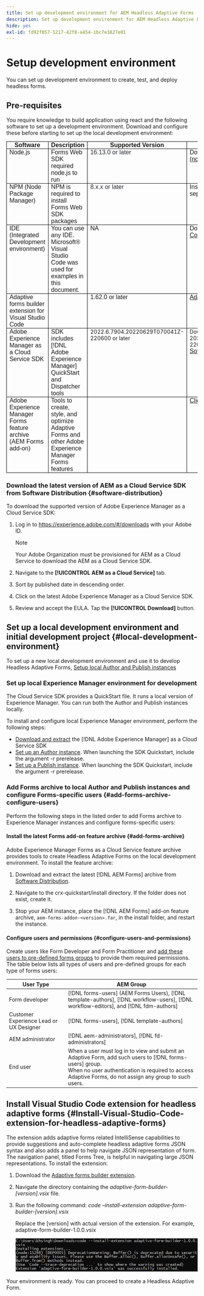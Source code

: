 ```yaml
---
title: Set up development environment for AEM Headless Adaptive Forms
description: Set up development environment for AEM Headless Adaptive Forms
hide: yes
exl-id: fd92f057-1217-42f8-a454-1bc7e3827e01
---
```

# Setup development environment

You can set up development environment to create, test, and deploy headless forms. <!-- After a Headless Adaptive Form or related assets are ready on the local development environment, you can deploy the Headless Adaptive Form application to your publishing environment. -->

## Pre-requisites

You require knowledge to build application using react and the following software to set up a development environment. Download and configure these before starting to set up the local development environment:

<table>
    <tbody>
        <tr>
            <td style="width: 99.3pt;border: 1pt solid windowtext;padding: 0in 5.4pt;vertical-align: top;">
                <p style='margin:0in;font-size:16px;font-family:"Adobe Clean",sans-serif;text-align:center;'><strong>Software</strong></p>
            </td>
            <td style="width: 156.05pt;border-color: windowtext windowtext windowtext currentcolor;border-style: solid solid solid none;border-width: 1pt 1pt 1pt medium;border-image: none 100% / 1 / 0 stretch;padding: 0in 5.4pt;vertical-align: top;">
                <p style='margin:0in;font-size:16px;font-family:"Adobe Clean",sans-serif;text-align:center;'><strong>Description</strong></p>
            </td>
            <td style="width: 131.35pt;border-color: windowtext windowtext windowtext currentcolor;border-style: solid solid solid none;border-width: 1pt 1pt 1pt medium;border-image: none 100% / 1 / 0 stretch;padding: 0in 5.4pt;vertical-align: top;">
                <p style='margin:0in;font-size:16px;font-family:"Adobe Clean",sans-serif;text-align:center;'><strong>Supported Version</strong></p>
            </td>
            <td style="width: 152.8pt;border-color: windowtext windowtext windowtext currentcolor;border-style: solid solid solid none;border-width: 1pt 1pt 1pt medium;border-image: none 100% / 1 / 0 stretch;padding: 0in 5.4pt;vertical-align: top;">
                <p style='margin:0in;font-size:16px;font-family:"Adobe Clean",sans-serif;text-align:center;'><strong>Download links</strong></p>
            </td>
        </tr>
        <tr>
            <td style="width: 99.3pt;border-color: currentcolor windowtext windowtext;border-style: none solid solid;border-width: medium 1pt 1pt;border-image: none 100% / 1 / 0 stretch;padding: 0in 5.4pt;vertical-align: top;">
                <p style='margin:0in;font-size:16px;font-family:"Adobe Clean",sans-serif;'>Node.js</p>
            </td>
            <td style="width: 156.05pt;border-color: currentcolor windowtext windowtext currentcolor;border-style: none solid solid none;border-width: medium 1pt 1pt medium;padding: 0in 5.4pt;vertical-align: top;">
                <p style='margin:0in;font-size:16px;font-family:"Adobe Clean",sans-serif;'>Forms Web SDK required node.js to run</p>
            </td>
            <td style="width: 131.35pt;border-color: currentcolor windowtext windowtext currentcolor;border-style: none solid solid none;border-width: medium 1pt 1pt medium;padding: 0in 5.4pt;vertical-align: top;">
                <p style='margin:0in;font-size:16px;font-family:"Adobe Clean",sans-serif;'><span style="color:#24292F;background:white;">16.13.0 or later</span></p>
            </td>
            <td style="width: 152.8pt;border-color: currentcolor windowtext windowtext currentcolor;border-style: none solid solid none;border-width: medium 1pt 1pt medium;padding: 0in 5.4pt;vertical-align: top;">
                <p style='margin:0in;font-size:16px;font-family:"Adobe Clean",sans-serif;'>Download from <a href="https://nodejs.org/en/">Node.js (nodejs.org)</a></p>
            </td>
        </tr>
        <tr>
            <td style="width: 99.3pt;border-color: currentcolor windowtext windowtext;border-style: none solid solid;border-width: medium 1pt 1pt;border-image: none 100% / 1 / 0 stretch;padding: 0in 5.4pt;vertical-align: top;">
                <p style='margin:0in;font-size:16px;font-family:"Adobe Clean",sans-serif;'>NPM (Node Package Manager)</p>
            </td>
            <td style="width: 156.05pt;border-color: currentcolor windowtext windowtext currentcolor;border-style: none solid solid none;border-width: medium 1pt 1pt medium;padding: 0in 5.4pt;vertical-align: top;">
                <p style='margin:0in;font-size:16px;font-family:"Adobe Clean",sans-serif;'>NPM is required to install Forms Web SDK packages</p>
            </td>
            <td style="width: 131.35pt;border-color: currentcolor windowtext windowtext currentcolor;border-style: none solid solid none;border-width: medium 1pt 1pt medium;padding: 0in 5.4pt;vertical-align: top;">
                <p style='margin:0in;font-size:16px;font-family:"Adobe Clean",sans-serif;'><span style="color:#24292F;background:white;">8.x.x or later</span></p>
            </td>
            <td style="width: 152.8pt;border-color: currentcolor windowtext windowtext currentcolor;border-style: none solid solid none;border-width: medium 1pt 1pt medium;padding: 0in 5.4pt;vertical-align: top;">
                <p style='margin:0in;font-size:16px;font-family:"Adobe Clean",sans-serif;'>Installed along Node.js. No separate installation is required<span style="color:blue;text-decoration:underline;">.</span></p>
            </td>
        </tr>
        <tr>
            <td style="width: 99.3pt;border-color: currentcolor windowtext windowtext;border-style: none solid solid;border-width: medium 1pt 1pt;border-image: none 100% / 1 / 0 stretch;padding: 0in 5.4pt;vertical-align: top;">
                <p style='margin:0in;font-size:16px;font-family:"Adobe Clean",sans-serif;'>IDE (Integrated Development environment)</p>
            </td>
            <td style="width: 156.05pt;border-color: currentcolor windowtext windowtext currentcolor;border-style: none solid solid none;border-width: medium 1pt 1pt medium;padding: 0in 5.4pt;vertical-align: top;">
                <p style='margin:0in;font-size:16px;font-family:"Adobe Clean",sans-serif;'>You can use any IDE. Microsoft® Visual Studio Code was used for examples in this document.</p>
            </td>
            <td style="width: 131.35pt;border-color: currentcolor windowtext windowtext currentcolor;border-style: none solid solid none;border-width: medium 1pt 1pt medium;padding: 0in 5.4pt;vertical-align: top;">
                <p style='margin:0in;font-size:16px;font-family:"Adobe Clean",sans-serif;'>NA</p>
            </td>
            <td style="width: 152.8pt;border-color: currentcolor windowtext windowtext currentcolor;border-style: none solid solid none;border-width: medium 1pt 1pt medium;padding: 0in 5.4pt;vertical-align: top;">
                <p style='margin:0in;font-size:16px;font-family:"Adobe Clean",sans-serif;'>Download from <a href="https://code.visualstudio.com/">Visual Studio Code</a> website</p>
            </td>
        </tr>
        <tr>
            <td style="width: 99.3pt;border-color: currentcolor windowtext windowtext;border-style: none solid solid;border-width: medium 1pt 1pt;border-image: none 100% / 1 / 0 stretch;padding: 0in 5.4pt;vertical-align: top;">
                <p style='margin:0in;font-size:16px;font-family:"Adobe Clean",sans-serif;'>Adaptive forms builder extension for Visual Studio Code</p>
            </td>
            <td style="width: 156.05pt;border-color: currentcolor windowtext windowtext currentcolor;border-style: none solid solid none;border-width: medium 1pt 1pt medium;padding: 0in 5.4pt;vertical-align: top;">
                <p style='margin:0in;font-size:16px;font-family:"Adobe Clean",sans-serif;'>&nbsp;</p>
            </td>
            <td style="width: 131.35pt;border-color: currentcolor windowtext windowtext currentcolor;border-style: none solid solid none;border-width: medium 1pt 1pt medium;padding: 0in 5.4pt;vertical-align: top;">
                <p style='margin:0in;font-size:16px;font-family:"Adobe Clean",sans-serif;'>1.62.0 or later</p>
            </td>
            <td style="width: 152.8pt;border-color: currentcolor windowtext windowtext currentcolor;border-style: none solid solid none;border-width: medium 1pt 1pt medium;padding: 0in 5.4pt;vertical-align: top;">
                <p style='margin:0in;font-size:16px;font-family:"Adobe Clean",sans-serif;'><a href="/help/assets/adaptive-form-builder-0.11.0.vsix">Adaptive forms builder extension</a></p>
            </td>
        </tr>
                <tr>
            <td style="width: 99.3pt;border-color: currentcolor windowtext windowtext;border-style: none solid solid;border-width: medium 1pt 1pt;border-image: none 100% / 1 / 0 stretch;padding: 0in 5.4pt;vertical-align: top;">
                <p style='margin:0in;font-size:16px;font-family:"Adobe Clean",sans-serif;'>Adobe Experience Manager as a Cloud Service SDK</p>
            </td>
            <td style="width: 156.05pt;border-color: currentcolor windowtext windowtext currentcolor;border-style: none solid solid none;border-width: medium 1pt 1pt medium;padding: 0in 5.4pt;vertical-align: top;">
                <p style='margin:0in;font-size:16px;font-family:"Adobe Clean",sans-serif;'>SDK includes [!DNL Adobe Experience Manager] QuickStart and Dispatcher tools</p>
            </td>
            <td style="width: 131.35pt;border-color: currentcolor windowtext windowtext currentcolor;border-style: none solid solid none;border-width: medium 1pt 1pt medium;padding: 0in 5.4pt;vertical-align: top;"> 2022.6.7904.20220629T070041Z-220600   or later
                <p style='margin:0in;font-size:16px;font-family:"Adobe Clean",sans-serif;'></p>
            </td>
            <td style="width: 152.8pt;border-color: currentcolor windowtext windowtext currentcolor;border-style: none solid solid none;border-width: medium 1pt 1pt medium;padding: 0in 5.4pt;vertical-align: top;"> Download the SDK version 2022.6.7904.20220629T070041Z-220600 from <p style='margin:0in;font-size:16px;font-family:"Adobe Clean",sans-serif;'><a href="https://experience.adobe.com/#/downloads/content/software-distribution/en/aemcloud.html?package=%2Fcontent%2Fsoftware-distribution%2Fen%2Fdetails.html%2Fcontent%2Fdam%2Faemcloud%2Fpublic%2Faem-sdk-2022.6.7904.20220629T070041Z-220600.zip">Software Distribution</a></p>
            </td>
        </tr>
        <tr>
            <td style="width: 99.3pt;border-color: currentcolor windowtext windowtext;border-style: none solid solid;border-width: medium 1pt 1pt;border-image: none 100% / 1 / 0 stretch;padding: 0in 5.4pt;vertical-align: top;">
                <p style='margin:0in;font-size:16px;font-family:"Adobe Clean",sans-serif;'>Adobe Experience Manager Forms feature archive (AEM Forms add-on)</p>
            </td>
            <td style="width: 156.05pt;border-color: currentcolor windowtext windowtext currentcolor;border-style: none solid solid none;border-width: medium 1pt 1pt medium;padding: 0in 5.4pt;vertical-align: top;">
                <p style='margin:0in;font-size:16px;font-family:"Adobe Clean",sans-serif;'>Tools to create, style, and optimize Adaptive Forms and other Adobe Experience Manager Forms features</p>
            </td>
            <td style="width: 131.35pt;border-color: currentcolor windowtext windowtext currentcolor;border-style: none solid solid none;border-width: medium 1pt 1pt medium;padding: 0in 5.4pt;vertical-align: top;">
                <p style='margin:0in;font-size:16px;font-family:"Adobe Clean",sans-serif;'></p>
            </td>
            <td style="width: 152.8pt;border-color: currentcolor windowtext windowtext currentcolor;border-style: none solid solid none;border-width: medium 1pt 1pt medium;padding: 0in 5.4pt;vertical-align: top;">  <p style='margin:0in;font-size:16px;font-family:"Adobe Clean",sans-serif;'><a href="https://acrobat.adobe.com/link/track?uri=urn:aaid:scds:US:d8838501-0993-4926-be4f-e25a75987d83">Click  here</a> to download</p>
            </td>
        </tr>
    </tbody>
</table>

### Download the latest version of AEM as a Cloud Service SDK from Software Distribution {#software-distribution}

To download the supported version of Adobe Experience Manager as a Cloud Service SDK:

1. Log in to <https://experience.adobe.com/#/downloads> with your Adobe ID.

    >[!NOTE]
    >
    > Your Adobe Organization must be provisioned for AEM as a Cloud Service to download the AEM as a Cloud Service SDK.

1. Navigate to the **[!UICONTROL AEM as a Cloud Service]** tab.
1. Sort by published date in descending order.
1. Click on the latest Adobe Experience Manager as a Cloud Service SDK.
1. Review and accept the EULA. Tap the **[!UICONTROL Download]** button.

## Set up a local development environment and initial development project {#local-development-environment}

To set up a new local development environment and use it to develop Headless Adaptive Forms, [Setup local Author and Publish instances](#set-up-local-experience-manager-environment-for-development)

### Set up local Experience Manager environment for development

The Cloud Service SDK provides a QuickStart file. It runs a local version of Experience Manager. You can run both the Author and Publish instances locally.

<!-- While the QuickStart provides a local development experience, it does not have all features available in [!DNL Adobe Experience Manager] as a Cloud Service. So, always test your features and code with [!DNL Adobe Experience Manager] as a Cloud Service development environment before moving the features to stage or production. -->

To install and configure local Experience Manager environment, perform the following steps:

* [Download and extract](https://experience.adobe.com/#/downloads/content/software-distribution/en/aemcloud.html) the [!DNL Adobe Experience Manager] as a Cloud Service SDK
* [Set up an Author instance](https://experienceleague.adobe.com/docs/experience-manager-learn/cloud-service/local-development-environment-set-up/aem-runtime.html?lang=en#set-up-local-aem-author-service).  When launching the SDK Quickstart, include the argument -r prerelease.
* [Set up a Publish instance](https://experienceleague.adobe.com/docs/experience-manager-learn/cloud-service/local-development-environment-set-up/aem-runtime.html?lang=en#set-up-local-aem-publish-service). When launching the SDK Quickstart, include the argument -r prerelease.

### Add Forms archive to local Author and Publish instances and configure Forms-specific users {#add-forms-archive-configure-users}

Perform the following steps in the listed order to add Forms archive to Experience Manager instances and configure forms-specific users:

#### Install the latest Forms add-on feature archive {#add-forms-archive}

Adobe Experience Manager Forms as a Cloud Service feature archive provides tools to create Headless Adaptive Forms on the local development environment. To install the feature archive:

1. Download and extract the latest [!DNL AEM Forms] archive from [Software Distribution](https://acrobat.adobe.com/link/track?uri=urn:aaid:scds:US:d8838501-0993-4926-be4f-e25a75987d83).

1. Navigate to the crx-quickstart/install directory. If the folder does not exist, create it.

1. Stop your AEM instance, place the [!DNL AEM Forms] add-on feature archive, `aem-forms-addon-<version>.far`,  in the install folder, and restart the instance.

#### Configure users and permissions {#configure-users-and-permissions}

Create users like Form Developer and Form Practitioner and [add these users to pre-defined forms groups](https://experienceleague.adobe.com/docs/experience-manager-learn/cloud-service/accessing/aem-users-groups-and-permissions.html?lang=en#accessing) to provide them required permissions. The table below lists all types of users and pre-defined groups for each type of forms users:
  
| User Type | AEM Group |
|---|---|
| Form developer | [!DNL forms-users] (AEM Forms Users), [!DNL template-authors], [!DNL workflow-users], [!DNL workflow-editors], and [!DNL fdm-authors]  |
| Customer Experience Lead or UX Designer| [!DNL forms-users], [!DNL template-authors]|
| AEM administrator | [!DNL aem-administrators], [!DNL fd-administrators] |
| End user| When a user must log in to view and submit an Adaptive Form, add such users to [!DNL forms-users] group. </br> When no user authentication is required to access Adaptive Forms, do not assign any group to such users.|

## Install Visual Studio Code extension for headless adaptive forms {#Install-Visual-Studio-Code-extension-for-headless-adaptive-forms}

The extension adds adaptive forms related IntelliSense capabilities to provide suggestions and auto-complete headless adaptive forms JSON syntax and also adds a panel to help navigate JSON representation of form. The navigation panel, titled Forms Tree, is helpful in navigating large JSON representations. To install the extension:

1. Download the [Adaptive forms builder extension](/help/assets/adaptive-form-builder-0.11.0.vsix).

1. Navigate the directory containing the *adaptive-form-builder-[version].vsix* file.

1. Run the following command:
*code –install-extension adaptive-form-builder-[version].vsix*

    Replace the [version] with actual version of the extension. For example, adaptive-form-builder-1.0.0.vsix

    ![Installing extension](/help/assets/install-extension.png)
<!-- ## Create and setup a react app

Adaptive forms renderer component is a react based component. It requires a react app to run and render a headless adaptive form. To create and setup react app:

1. Open terminal in Visual Studio code and run the following command to create a react app and installs all related dependencies:

    ```shell
    npx create-react-app [react-app-name] --scripts-version 4.0.3 --template typescript
    ```

    Where [react-app-name] represents name of the project, script version is 4.0.3, and template of type typescript. For example, the following command creates a react app named *headless-forms-demo*.

    ```shell
    npx create-react-app headless-forms-demo --scripts-version 4.0.3 --template typescript
    ```

    It may take some time to create the react app and install all the dependencies. The command creates an empty react app with latest version of react and react-dom dependencies. It does not have any artifacts related to adaptive forms renderer component.

1. Adaptive forms renderer component is based on react spectrum and requires react 16.0.0 and react-dom 16.0.0. To install react 16.0.0 and related dependencies:
    1. Open the Visual Studio code terminal Window or command prompt.
    1. Navigate to the directory of react project.  
    1. Run the following command:

        ```shell
        npm install --save react@16.0.0 react-dom@16.14.0 -force
        ```

1. Run the following command to install adaptive forms renderer component related dependencies:

    ```shell
    npm i --save @aemforms/forms-super-component @aemforms/forms-react-core-components @aemforms/forms-super-component @adobe/react-spectrum @react/react-spectrum
    ```


<!-- 1. Install dependencies for adaptive forms renderer component. Packages for these dependencies are available in Adobe Artifactory. To authenticate with Adobe Artifactory and install dependencies for adaptive forms renderer component:

    1. Create environment variables ARTIFACTORY_USER and ARTIFACTORY_API_TOKEN. The ARTIFACTORY_USER stores Adobe LDAP username and ARTIFACTORY_API_TOKEN stores your [Adobe Artifactory token](https://wiki.corp.adobe.com/display/Artifactory/API+Keys)

    1. Run the following command to set NPM_TOKEN and NPM_EMAIL tokens:

        ```shell

        auth=$(curl -s -u${ARTIFACTORY_USER}:${ARTIFACTORY_API_TOKEN} https://artifactory.corp.adobe.com/artifactory/api/npm/auth)
        export NPM_TOKEN=$(echo "${auth}" | grep "_auth" | awk -F " " '{ print $3 }')
        export NPM_EMAIL=$(echo "${auth}" | grep "email" | awk -F " " '{ print $3 }')
        ```

        These tokens are required to communicated with Adobe Artifactory.

    1. Create a .npmrc file in the react project.

        ![.npmrc file](/help/assets/npmrc.png)

    1. Add the following code to the file:

        ```shell
        @aemforms:registry=https://artifactory.corp.adobe.com/artifactory/api/npm/npm-aem-release/
        @react:registry=https://artifactory.corp.adobe.com/artifactory/api/npm/npm-react-release/
        @quarry:registry=https://artifactory.corp.adobe.com/artifactory/api/npm/npm-adobe-release-local/
        //artifactory.corp.adobe.com/artifactory/api/npm/npm-adobe-release-loca/:_auth=${NPM_TOKEN}
        //artifactory.corp.adobe.com/artifactory/api/npm/npm-aem-release/:_auth=${NPM_TOKEN}
        //artifactory.corp.adobe.com/artifactory/api/npm/npm-react-release/:_auth=${NPM_TOKEN}
        _auth=${NPM_TOKEN}
        email=${NPM_EMAIL}
        always-auth=true
        ```

        It defines the antifactory repositories to use for Headless Adaptive Forms, react, and quarry related scope.
    1. Run the following command to install adaptive forms renderer component related dependencies:

    ```shell
    npm i --save @aemforms/crispr-react-bindings @aemforms/crispr-react-core-components @adobe/react-spectrum @react/react-spectrum
    ``` 
--> 
 Your environment is ready. You can proceed to create a Headless Adaptive Form.
